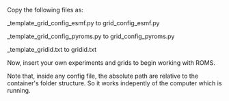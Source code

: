 Copy the following files as:

_template_grid_config_esmf.py to grid_config_esmf.py

_template_grid_config_pyroms.py to grid_config_pyroms.py

_template_gridid.txt to gridid.txt

Now, insert your own experiments and grids to begin working with ROMS.

Note that, inside any config file, the absolute path are relative to the container's folder structure. So it works indepently of the computer which is running.